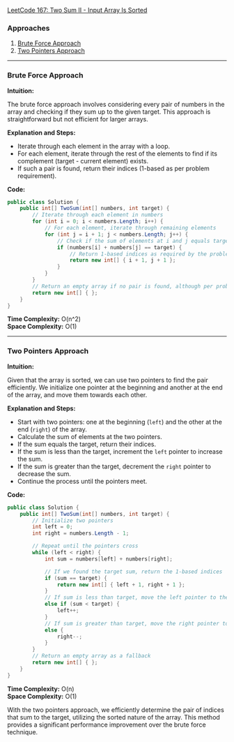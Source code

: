 [LeetCode 167: Two Sum II - Input Array Is Sorted](https://leetcode.com/problems/two-sum-ii-input-array-is-sorted/)

### Approaches
1. [Brute Force Approach](#brute-force-approach)
2. [Two Pointers Approach](#two-pointers-approach)

---

### Brute Force Approach

**Intuition:**

The brute force approach involves considering every pair of numbers in the array and checking if they sum up to the given target. This approach is straightforward but not efficient for larger arrays.

**Explanation and Steps:**

- Iterate through each element in the array with a loop.
- For each element, iterate through the rest of the elements to find if its complement (target - current element) exists.
- If such a pair is found, return their indices (1-based as per problem requirement).

**Code:**

```csharp
public class Solution {
    public int[] TwoSum(int[] numbers, int target) {
        // Iterate through each element in numbers
        for (int i = 0; i < numbers.Length; i++) {
            // For each element, iterate through remaining elements
            for (int j = i + 1; j < numbers.Length; j++) {
                // Check if the sum of elements at i and j equals target
                if (numbers[i] + numbers[j] == target) {
                    // Return 1-based indices as required by the problem
                    return new int[] { i + 1, j + 1 };
                }
            }
        }
        // Return an empty array if no pair is found, although per problem constraints a solution always exists
        return new int[] { };
    }
}
```

**Time Complexity:** O(n^2)  
**Space Complexity:** O(1)

---

### Two Pointers Approach

**Intuition:**

Given that the array is sorted, we can use two pointers to find the pair efficiently. We initialize one pointer at the beginning and another at the end of the array, and move them towards each other.

**Explanation and Steps:**

- Start with two pointers: one at the beginning (`left`) and the other at the end (`right`) of the array.
- Calculate the sum of elements at the two pointers.
- If the sum equals the target, return their indices.
- If the sum is less than the target, increment the `left` pointer to increase the sum.
- If the sum is greater than the target, decrement the `right` pointer to decrease the sum.
- Continue the process until the pointers meet.

**Code:**

```csharp
public class Solution {
    public int[] TwoSum(int[] numbers, int target) {
        // Initialize two pointers
        int left = 0;
        int right = numbers.Length - 1;

        // Repeat until the pointers cross
        while (left < right) {
            int sum = numbers[left] + numbers[right];

            // If we found the target sum, return the 1-based indices
            if (sum == target) {
                return new int[] { left + 1, right + 1 };
            }
            // If sum is less than target, move the left pointer to the right
            else if (sum < target) {
                left++;
            }
            // If sum is greater than target, move the right pointer to the left
            else {
                right--;
            }
        }
        // Return an empty array as a fallback
        return new int[] { };
    }
}
```

**Time Complexity:** O(n)  
**Space Complexity:** O(1)

With the two pointers approach, we efficiently determine the pair of indices that sum to the target, utilizing the sorted nature of the array. This method provides a significant performance improvement over the brute force technique.

